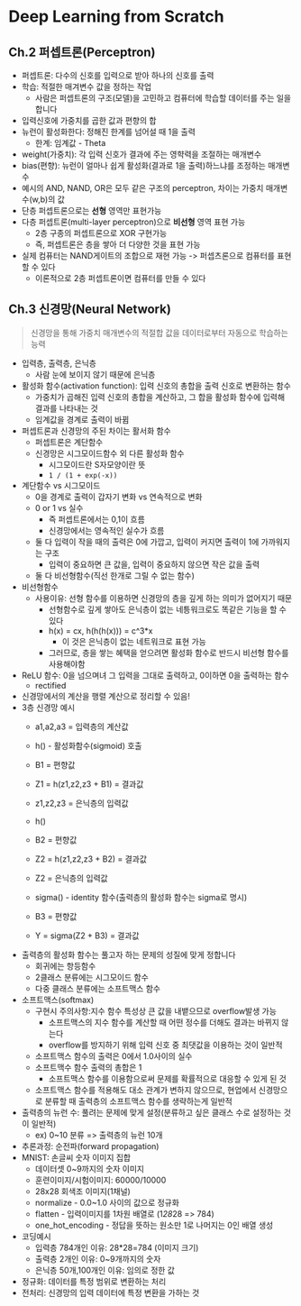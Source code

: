 # Deep Learning from Scratch

## Ch.2 퍼셉트론(Perceptron)
- 퍼셉트론: 다수의 신호를 입력으로 받아 하나의 신호를 출력
- 학습: 적절한 매겨변수 값을 정하는 작업
    - 사람은 퍼셉트론의 구조(모델)을 고민하고 컴퓨터에 학습할 데이터를 주는 일을 합니다
- 입력신호에 가중치를 곱한 값과 편향의 합
- 뉴런이 활성화한다: 정해진 한계를 넘어설 때 1을 출력
    - 한계: 임계값 - Theta
- weight(가중치): 각 입력 신호가 결과에 주는 영햑력을 조절하는 매개변수
- bias(편향): 뉴런이 얼마나 쉽게 활성화(결과로 1을 출력)하느냐를 조정하는 매개변수
- 예시의 AND, NAND, OR은 모두 같은 구조의 perceptron, 차이는 가중치 매개변수(w,b)의 값
- 단층 퍼셉트론으로는 **선형** 영역만 표현가능
- 다층 퍼셉트론(multi-layer perceptron)으로 **비선형** 영역 표현 가능
    - 2층 구종의 퍼셉트론으로 XOR 구현가능
    - 즉, 퍼셉트론은 층을 쌓아 더 다양한 것을 표현 가능
- 실제 컴퓨터는 NAND게이트의 조합으로 재현 가능 -> 퍼셉츠론으로 컴퓨터를 표현할 수 있다
    - 이론적으로 2층 퍼셉트론이면 컴퓨터를 만들 수 있다

## Ch.3 신경망(Neural Network)
> 신경망을 통해 가중치 매개변수의 적절합 값을 데이터로부터 자동으로 학습하는 능력

- 입력층, 출력층, 은닉층
    - 사람 눈에 보이지 않기 때문에 은닉층
- 활성화 함수(activation function): 입력 신호의 총합을 출력 신호로 변환하는 함수
    - 가중치가 곱해진 입력 신호의 총합을 계산하고, 그 합을 활성화 함수에 입력해 결과를 나타내는 것
    - 임계값을 경계로 출력이 바뀜
- 퍼셉트론과 신경망의 주된 차이는 활서화 함수
    - 퍼셉트론은 계단함수
    - 신경망은 시그모이드함수 외 다른 활성화 함수
        - 시그모이드란 S자모양이란 뜻
        - `1 / (1 + exp(-x))`
- 계단함수 vs 시그모이드
    - 0을 경계로 출력이 갑자기 변화 vs 연속적으로 변화
    - 0 or 1 vs 실수
        - 즉 퍼셉트론에서는 0,1이 흐름
        - 신경망에서는 영속적인 실수가 흐름
    - 둘 다 입력이 작을 때의 출력은 0에 가깝고, 입력이 커지면 출력이 1에 가까워지는 구조
        - 입력이 중요하면 큰 값을, 입력이 중요하지 않으면 작은 값을 출력
    - 둘 다 비선형함수(직선 한개로 그릴 수 없는 함수)
- 비선형함수
    - 사용이유: 선형 함수를 이용하면 신경망의 층을 깊게 하는 의미가 없어지기 때문
        - 선형함수로 깊게 쌓아도 은닉층이 없는 네틍워크로도 똑같은 기능을 할 수 있다
        - h(x) = cx, h(h(h(x))) = c^3*x 
            - 이 것은 은닉층이 없는 네트워크로 표현 가능
        - 그러므로, 층을 쌓는 혜택을 얻으려면 활성화 함수로 반드시 비선형 함수를 사용해야함
- ReLU 함수: 0을 넘으며녀 그 입력을 그대로 출력하고, 0이하면 0을 출력하는 함수
    - rectified
- 신경망에서의 계산을 행렬 계산으로 정리할 수 있음!
- 3층 신경망 예시
    - a1,a2,a3 = 입력층의 계산값
    - h() - 활성화함수(sigmoid) 호출
    - B1 = 편향값
    - Z1 = h(z1,z2,z3 + B1) = 결과값

    - z1,z2,z3 = 은닉층의 입력값
    - h()
    - B2 = 편향값
    - Z2 = h(z1,z2,z3 + B2) = 결과값
    
    - Z2 = 은닉층의 입력값
    - sigma() - identity 함수(출력층의 활성화 함수는 sigma로 명시)
    - B3 = 편향값
    - Y = sigma(Z2 + B3) = 결과값
- 출력층의 활성화 함수는 풀고자 하는 문제의 성질에 맞게 정합니다
    - 회귀에는 항등함수
    - 2클래스 분류에는 시그모이드 함수
    - 다중 클래스 분류에는 소프트맥스 함수
- 소프트맥스(softmax)
    - 구현시 주의사항:지수 함수 특성상 큰 값을 내뱉으므로 overflow발생 가능
        - 소프트맥스의 지수 함수를 계산할 때 어떤 정수를 더해도 결과는 바뀌지 않는다
        - overflow를 방지하기 위해 입력 신호 중 최댓값을 이용하는 것이 일반적
    - 소프트맥스 함수의 출력은 0에서 1.0사이의 실수
    - 소프트맥수 함수 출력의 총합은 1
        - 소프트맥스 함수를 이용함으로써 문제를 확률적으로 대응할 수 있게 된 것
    - 소프트맥스 함수를 적용해도 대소 관계가 변하지 않으므로, 현업에서 신경망으로 분류할 때 출력층의 소프트맥스 함수를 생략하는게 일반적
- 출력층의 뉴런 수: 풀려는 문제에 맞게 설정(분류하고 싶은 클래스 수로 설정하는 것이 일반적)
    - ex) 0~10 분류 => 출력층의 뉴런 10개
- 추론과정: 순전파(forward propagation)
- MNIST: 손글씨 숫자 이미지 집합
    - 데이터셋 0~9까지의 숫자 이미지
    - 훈련이미지/시험이미지: 60000/10000
    - 28x28 회색조 이미지(1채널)
    - normalize - 0.0~1.0 사이의 값으로 정규화
    - flatten - 입력이미지를 1차원 배열로 (1*28*28 => 784)
    - one_hot_encoding - 정답을 뜻하는 원소만 1로 나머지는 0인 배열 생성
- 코딩예시
    - 입력층 784개인 이유: 28*28=784 (이미지 크기)
    - 출력층 2개인 이유: 0~9개까지의 숫자
    - 은닉층 50개,100개인 이유: 임의로 정한 값
- 정규화: 데이터를 특정 범위로 변환하는 처리
- 전처리: 신경망의 입력 데이터에 특정 변환을 가하는 것
